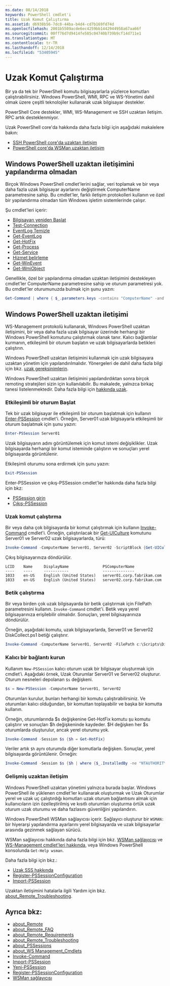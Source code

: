 ```yaml
---
ms.date: 08/14/2018
keywords: PowerShell cmdlet'i
title: Uzak Komut Çalıştırma
ms.assetid: d6938b56-7dc8-44ba-b4d4-cd7b169fd74d
ms.openlocfilehash: 2001b5509acde6ec4259bb1442944958a67aa66f
ms.sourcegitcommit: 00ff76d7d9414fe585c04740b739b9cf14d711e1
ms.translationtype: MT
ms.contentlocale: tr-TR
ms.lasthandoff: 12/14/2018
ms.locfileid: "53405945"
---
```

# <a name="running-remote-commands"></a>Uzak Komut Çalıştırma

Bir ya da tek bir PowerShell komutu bilgisayarlarla yüzlerce komutları çalıştırabilirsiniz. Windows PowerShell, WMI, RPC ve WS-Yönetimi dahil olmak üzere çeşitli teknolojiler kullanarak uzak bilgisayar destekler.

PowerShell Core destekler, WMI, WS-Management ve SSH uzaktan iletişim. RPC artık desteklenmiyor.

Uzak PowerShell core'da hakkında daha fazla bilgi için aşağıdaki makalelere bakın:

- [SSH PowerShell core'da uzaktan iletişim][ssh-remoting]
- [PowerShell core'da WSMan uzaktan iletişim][wsman-remoting]

## <a name="windows-powershell-remoting-without-configuration"></a>Windows PowerShell uzaktan iletişimini yapılandırma olmadan

Birçok Windows PowerShell cmdlet'lerini sağlar, veri toplamak ve bir veya daha fazla uzak bilgisayar ayarlarını değiştirmek ComputerName parametresine sahip. Bu cmdlet'ler, farklı iletişim protokolleri kullanın ve özel bir yapılandırma olmadan tüm Windows işletim sistemlerinde çalışır.

Şu cmdlet'leri içerir:

- [Bilgisayarı yeniden Başlat](/powershell/module/microsoft.powershell.management/restart-computer)
- [Test-Connection](/powershell/module/microsoft.powershell.management/test-connection)
- [EventLog Temizle](/powershell/module/microsoft.powershell.management/clear-eventlog)
- [Get-EventLog](/powershell/module/microsoft.powershell.management/get-eventlog)
- [Get-HotFix](/powershell/module/microsoft.powershell.management/get-hotfix)
- [Get-Process](/powershell/module/microsoft.powershell.management/get-process)
- [Get-Service](/powershell/module/microsoft.powershell.management/get-service)
- [Hizmet belirleme](/powershell/module/microsoft.powershell.management/set-service)
- [Get-WinEvent](/powershell/module/microsoft.powershell.diagnostics/get-winevent)
- [Get-WmiObject](/powershell/module/microsoft.powershell.management/get-wmiobject)

Genellikle, özel bir yapılandırma olmadan uzaktan iletişimini destekleyen cmdlet'ler ComputerName parametresine sahip ve oturum parametresi yok. Bu cmdlet'ler oturumunuzda bulmak için şunu yazın:

```powershell
Get-Command | where { $_.parameters.keys -contains "ComputerName" -and $_.parameters.keys -notcontains "Session"}
```

## <a name="windows-powershell-remoting"></a>Windows PowerShell uzaktan iletişimi

WS-Management protokolü kullanarak, Windows PowerShell uzaktan iletişimini, bir veya daha fazla uzak bilgisayar üzerinde herhangi bir Windows PowerShell komutunu çalıştırmak olanak tanır. Kalıcı bağlantılar kurmanın, etkileşimli bir oturum başlatın ve uzak bilgisayarlarda betikleri çalıştırın.

Windows PowerShell uzaktan iletişimini kullanmak için uzak bilgisayara uzaktan yönetim için yapılandırılmalıdır.
Yönergeleri de dahil daha fazla bilgi için bkz. [uzak gereksinimlerin](/powershell/module/microsoft.powershell.core/about/about_remote_requirements).

Windows PowerShell uzaktan iletişimini yapılandırdıktan sonra birçok remoting stratejileri sizin için kullanılabilir.
Bu makalede, yalnızca birkaç tanesi listelenmektedir. Daha fazla bilgi için [hakkında uzak](/powershell/module/microsoft.powershell.core/about/about_remote).

### <a name="start-an-interactive-session"></a>Etkileşimli bir oturum Başlat

Tek bir uzak bilgisayar ile etkileşimli bir oturum başlatmak için kullanın [Enter-PSSession](/powershell/module/microsoft.powershell.core/enter-pssession) cmdlet'i.
Örneğin, Server01 uzak bilgisayarla etkileşimli bir oturum başlatmak için şunu yazın:

```powershell
Enter-PSSession Server01
```

Uzak bilgisayarın adını görüntülemek için komut istemi değişiklikler. Uzak bilgisayarda herhangi bir komut isteminde çalıştırın ve sonuçları yerel bilgisayarda görüntülenir.

Etkileşimli oturumu sona erdirmek için şunu yazın:

```powershell
Exit-PSSession
```

Enter-PSSession ve çıkış-PSSession cmdlet'ler hakkında daha fazla bilgi için bkz:

- [PSSession girin](/powershell/module/microsoft.powershell.core/enter-pssession)
- [Çıkış-PSSession](/powershell/module/microsoft.powershell.core/exit-pssession)

### <a name="run-a-remote-command"></a>Uzak komut çalıştırma

Bir veya daha çok bilgisayarda bir komut çalıştırmak için kullanın [Invoke-Command](/powershell/module/microsoft.powershell.core/invoke-command) cmdlet'i. Örneğin, çalıştırılacak bir [Get-UICulture](/powershell/module/microsoft.powershell.utility/get-uiculture) komutunu Server01 ve Server02 uzak bilgisayarlarda, türü:

```powershell
Invoke-Command -ComputerName Server01, Server02 -ScriptBlock {Get-UICulture}
```

Çıkış bilgisayarınıza döndürülür.

```output
LCID    Name     DisplayName               PSComputerName
----    ----     -----------               --------------
1033    en-US    English (United States)   server01.corp.fabrikam.com
1033    en-US    English (United States)   server02.corp.fabrikam.com
```

### <a name="run-a-script"></a>Betik çalıştırma

Bir veya birden çok uzak bilgisayarda bir betik çalıştırmak için FilePath parametresini kullanın. `Invoke-Command` cmdlet'i. Betik veya yerel bilgisayarınıza erişilebilir olmalıdır. Sonuçları, yerel bilgisayarınıza döndürülür.

Örneğin, aşağıdaki komutu, uzak bilgisayarlarda, Server01 ve Server02 DiskCollect.ps1 betiği çalıştırır.

```powershell
Invoke-Command -ComputerName Server01, Server02 -FilePath c:\Scripts\DiskCollect.ps1
```

### <a name="establish-a-persistent-connection"></a>Kalıcı bir bağlantı kurun

Kullanım `New-PSSession` kalıcı oturum uzak bir bilgisayar oluşturmak için cmdlet'i. Aşağıdaki örnek, Uzak Oturumlar Server01 ve Server02 oluşturur. Oturum nesneleri depolanan `$s` değişkeni.

```powershell
$s = New-PSSession -ComputerName Server01, Server02
```

Oturumları kurulur, bunları herhangi bir komutu çalıştırabilirsiniz. Ve oturumları kalıcı olduğundan, bir komuttan toplayabilir ve başka bir komutta kullanın.

Örneğin, oturumlarında $s değişkenine Get-HotFix komutu şu komutu çalıştırır ve sonuçları $h değişkeninde kaydeder. $H değişken her $s oturumlarda oluşturulur, ancak yerel oturumu yok.

```powershell
Invoke-Command -Session $s {$h = Get-HotFix}
```

Veriler artık `$h` aynı oturumda diğer komutlarla değişken. Sonuçlar, yerel bilgisayarda görüntülenir. Örneğin:

```powershell
Invoke-Command -Session $s {$h | where {$_.InstalledBy -ne "NTAUTHORITY\SYSTEM"}}
```

### <a name="advanced-remoting"></a>Gelişmiş uzaktan iletişim

Windows PowerShell uzaktan yönetimi yalnızca burada başlar. Windows PowerShell ile yüklenen cmdlet'ler kullanarak oluşturmak ve Uzak Oturumlar yerel ve uzak uç çalıştırdığı komutları uzak oturum bağlantısını almak için kullanıcıların izin özelleştirilmiş ve kısıtlı oturumları oluşturma örtük uzak oturum uzak oturumu ve daha fazlasını güvenliğini yapılandırın.

Windows PowerShell WSMan sağlayıcısı içerir. Sağlayıcı oluşturur bir `WSMAN:` bir hiyerarşi yapılandırma ayarlarını yerel bilgisayarda ve uzak bilgisayarlar arasında gezinmek sağlayan sürücü.

WSMan sağlayıcısı hakkında daha fazla bilgi için bkz. [WSMan sağlayıcısı](https://technet.microsoft.com/library/dd819476.aspx) ve [WS-Management cmdlet'leri hakkında](/powershell/module/microsoft.powershell.core/about/about_ws-management_cmdlets), veya Windows PowerShell konsolunda `Get-Help wsman`.

Daha fazla bilgi için bkz.:

- [Uzak SSS hakkında](https://technet.microsoft.com/library/dd315359.aspx)
- [Register-PSSessionConfiguration](https://go.microsoft.com/fwlink/?LinkId=821508)
- [Import-PSSession](https://go.microsoft.com/fwlink/?LinkId=821821)

Uzaktan iletişimini hatalarla ilgili Yardım için bkz. [about_Remote_Troubleshooting](https://technet.microsoft.com/library/dd347642.aspx).

## <a name="see-also"></a>Ayrıca bkz:

- [about_Remote](https://technet.microsoft.com/library/9b4a5c87-9162-4adf-bdfe-fbc80b9b8970)
- [about_Remote_FAQ](https://technet.microsoft.com/library/e23702fd-9415-4a98-9975-390a4d3adc42)
- [about_Remote_Requirements](https://technet.microsoft.com/library/da213949-134c-4741-b307-81f4492ba1bd)
- [about_Remote_Troubleshooting](https://technet.microsoft.com/library/2f890148-8578-49ed-85ea-79a489dd6317)
- [about_PSSessions](https://technet.microsoft.com/library/7a9b4e0e-fa1b-47b0-92f6-6e2995d70acb)
- [about_WS Management_Cmdlets](https://technet.microsoft.com/library/6ed3370a-ea10-45a5-9493-696aeace27ed)
- [Invoke-Command](/powershell/module/microsoft.powershell.core/invoke-command)
- [Import-PSSession](https://go.microsoft.com/fwlink/?LinkId=821821)
- [Yeni-PSSession](https://go.microsoft.com/fwlink/?LinkId=821498)
- [Register-PSSessionConfiguration](https://go.microsoft.com/fwlink/?LinkId=821508)
- [WSMan sağlayıcısı](https://technet.microsoft.com/library/66fe1241-e08f-49ca-832f-a84c33ca8735)

[wsman-remoting]: WSMan-Remoting-in-PowerShell-Core.md
[ssh-remoting]: SSH-Remoting-in-PowerShell-Core.md